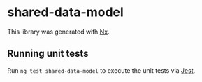 # shared-data-model

This library was generated with [Nx](https://nx.dev).

## Running unit tests

Run `ng test shared-data-model` to execute the unit tests via [Jest](https://jestjs.io).
